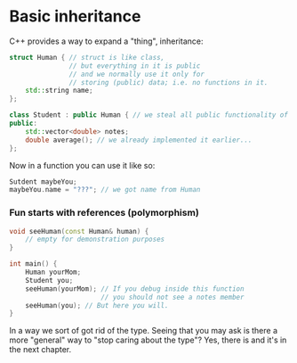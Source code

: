 # Basic inheritance
C++ provides a way to expand a "thing", inheritance:
```cpp
struct Human { // struct is like class,
               // but everything in it is public
               // and we normally use it only for
               // storing (public) data; i.e. no functions in it.
    std::string name;
};

class Student : public Human { // we steal all public functionality of Human
public:
    std::vector<double> notes;
    double average(); // we already implemented it earlier...
};
```
Now in a function you can use it like so:
```cpp
Sutdent maybeYou;
maybeYou.name = "???"; // we got name from Human
```

### Fun starts with references (polymorphism)
```cpp
void seeHuman(const Human& human) {
    // empty for demonstration purposes
}

int main() {
    Human yourMom;
    Student you;
    seeHuman(yourMom); // If you debug inside this function
                       // you should not see a notes member
    seeHuman(you); // But here you will.
}
```
In a way we sort of got rid of the type.
Seeing that you may ask is there a more "general" way to "stop caring about the type"?
Yes, there is and it's in the next chapter.
